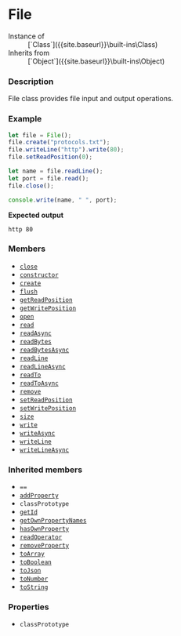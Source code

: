 # File

<dl>
<dt> Instance of </dt><dd markdown="1">
 [`Class`]({{site.baseurl}}\built-ins\Class) 
</dd>
<dt> Inherits from </dt><dd markdown="1">
 [`Object`]({{site.baseurl}}\built-ins\Object) 
</dd>
</dl>

### Description

File class provides file input and output operations.

### Example

```js
let file = File();
file.create("protocols.txt");
file.writeLine("http").write(80);
file.setReadPosition(0);

let name = file.readLine();
let port = file.read();
file.close();

console.write(name, " ", port);
```

**Expected output**

```
http 80
```

### Members

- [`close`]({{site.baseurl}}\built-ins\File\classPrototype\close\index)
- [`constructor`]({{site.baseurl}}\built-ins\File\classPrototype\constructor\index)
- [`create`]({{site.baseurl}}\built-ins\File\classPrototype\create\index)
- [`flush`]({{site.baseurl}}\built-ins\File\classPrototype\flush\index)
- [`getReadPosition`]({{site.baseurl}}\built-ins\File\classPrototype\getReadPosition\index)
- [`getWritePosition`]({{site.baseurl}}\built-ins\File\classPrototype\getWritePosition\index)
- [`open`]({{site.baseurl}}\built-ins\File\classPrototype\open\index)
- [`read`]({{site.baseurl}}\built-ins\File\classPrototype\read\index)
- [`readAsync`]({{site.baseurl}}\built-ins\File\classPrototype\readAsync\index)
- [`readBytes`]({{site.baseurl}}\built-ins\File\classPrototype\readBytes\index)
- [`readBytesAsync`]({{site.baseurl}}\built-ins\File\classPrototype\readBytesAsync\index)
- [`readLine`]({{site.baseurl}}\built-ins\File\classPrototype\readLine\index)
- [`readLineAsync`]({{site.baseurl}}\built-ins\File\classPrototype\readLineAsync\index)
- [`readTo`]({{site.baseurl}}\built-ins\File\classPrototype\readTo\index)
- [`readToAsync`]({{site.baseurl}}\built-ins\File\classPrototype\readToAsync\index)
- [`remove`]({{site.baseurl}}\built-ins\File\classPrototype\remove\index)
- [`setReadPosition`]({{site.baseurl}}\built-ins\File\classPrototype\setReadPosition\index)
- [`setWritePosition`]({{site.baseurl}}\built-ins\File\classPrototype\setWritePosition\index)
- [`size`]({{site.baseurl}}\built-ins\File\classPrototype\size\index)
- [`write`]({{site.baseurl}}\built-ins\File\classPrototype\write\index)
- [`writeAsync`]({{site.baseurl}}\built-ins\File\classPrototype\writeAsync\index)
- [`writeLine`]({{site.baseurl}}\built-ins\File\classPrototype\writeLine\index)
- [`writeLineAsync`]({{site.baseurl}}\built-ins\File\classPrototype\writeLineAsync\index)


### Inherited members

- `==`
- [`addProperty`]({{site.baseurl}}\built-ins\Object\classPrototype\addProperty\index)
- `classPrototype`
- [`getId`]({{site.baseurl}}\built-ins\Object\classPrototype\getId\index)
- [`getOwnPropertyNames`]({{site.baseurl}}\built-ins\Object\classPrototype\getOwnPropertyNames\index)
- [`hasOwnProperty`]({{site.baseurl}}\built-ins\Object\classPrototype\hasOwnProperty\index)
- [`readOperator`]({{site.baseurl}}\built-ins\Object\classPrototype\readOperator\index)
- [`removeProperty`]({{site.baseurl}}\built-ins\Object\classPrototype\removeProperty\index)
- [`toArray`]({{site.baseurl}}\built-ins\Object\classPrototype\toArray\index)
- [`toBoolean`]({{site.baseurl}}\built-ins\Object\classPrototype\toBoolean\index)
- [`toJson`]({{site.baseurl}}\built-ins\Object\classPrototype\toJson\index)
- [`toNumber`]({{site.baseurl}}\built-ins\Object\classPrototype\toNumber\index)
- [`toString`]({{site.baseurl}}\built-ins\Object\classPrototype\toString\index)


### Properties

- `classPrototype`


